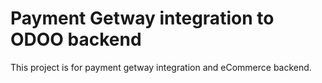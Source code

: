 # Payment Getway integration to ODOO backend
This project is for payment getway integration and eCommerce backend.
